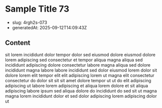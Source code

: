 # Sample Title 73

- slug: 4rgh2s-073
- generatedAt: 2025-09-12T14:09:43Z

## Content
sit lorem incididunt dolor tempor dolor sed eiusmod dolore eiusmod dolore lorem adipiscing sed consectetur et tempor aliqua magna aliqua sed incididunt adipiscing dolore consectetur labore magna aliqua sed dolore incididunt magna labore labore incididunt sed dolor eiusmod lorem dolor sit dolore lorem elit tempor elit elit adipiscing lorem ut magna elit consectetur consectetur do dolor sit sit sit amet dolore tempor ut ut do elit adipiscing adipiscing ut labore lorem adipiscing et aliqua lorem dolore et sit aliqua adipiscing labore ipsum sed aliqua dolore do incididunt do sed sit ut magna magna lorem incididunt dolor et sed dolor adipiscing lorem adipiscing dolor ut
